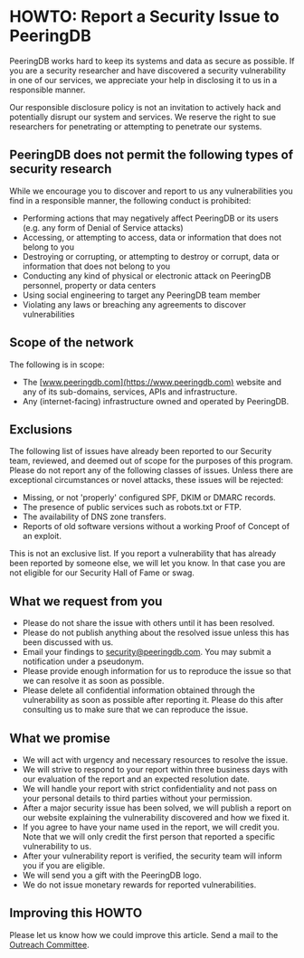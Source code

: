# HOWTO: Report a Security Issue to PeeringDB

PeeringDB works hard to keep its systems and data as secure as possible. If you are a security researcher and have discovered a security vulnerability in one of our services, we appreciate your help in disclosing it to us in a responsible manner. 

Our responsible disclosure policy is not an invitation to actively hack and potentially disrupt our system and services. We reserve the right to sue researchers for penetrating or attempting to penetrate our systems.

## PeeringDB does not permit the following types of security research
While we encourage you to discover and report to us any vulnerabilities you find in a responsible manner, the following conduct is prohibited:

* Performing actions that may negatively affect PeeringDB or its users (e.g. any form of Denial of Service attacks)
* Accessing, or attempting to access, data or information that does not belong to you
* Destroying or corrupting, or attempting to destroy or corrupt, data or information that does not belong to you
* Conducting any kind of physical or electronic attack on PeeringDB personnel, property or data centers
* Using social engineering to target any PeeringDB team member
* Violating any laws or breaching any agreements to discover vulnerabilities

## Scope of the network

The following is in scope:

* The [www.peeringdb.com](https://www.peeringdb.com) website and any of its sub-domains, services, APIs and infrastructure.
* Any (internet-facing) infrastructure owned and operated by PeeringDB.

## Exclusions

The following list of issues have already been reported to our Security team, reviewed, and deemed out of scope for the purposes of this program. Please do not report any of the following classes of issues. Unless there are exceptional circumstances or novel attacks, these issues will be rejected:

* Missing, or not 'properly' configured SPF, DKIM or DMARC records.
* The presence of public services such as robots.txt or FTP.
* The availability of DNS zone transfers.
* Reports of old software versions without a working Proof of Concept of an exploit.

This is not an exclusive list. If you report a vulnerability that has already been reported by someone else, we will let you know. In that case you are not eligible for our Security Hall of Fame or swag.

## What we request from you

* Please do not share the issue with others until it has been resolved.
* Please do not publish anything about the resolved issue unless this has been discussed with us.
* Email your findings to security@peeringdb.com. You may submit a notification under a pseudonym. 
* Please provide enough information for us to reproduce the issue so that we can resolve it as soon as possible.
* Please delete all confidential information obtained through the vulnerability as soon as possible after reporting it. Please do this after consulting us to make sure that we can reproduce the issue.

## What we promise

* We will act with urgency and necessary resources to resolve the issue.
* We will strive to respond to your report within three business days with our evaluation of the report and an expected resolution date.
* We will handle your report with strict confidentiality and not pass on your personal details to third parties without your permission.
* After a major security issue has been solved, we will publish a report on our website explaining the vulnerability discovered and how we fixed it.
* If you agree to have your name used in the report, we will credit you. Note that we will only credit the first person that reported a specific vulnerability to us.
* After your vulnerability report is verified, the security team will inform you if you are eligible.
* We will send you a gift with the PeeringDB logo.
* We do not issue monetary rewards for reported vulnerabilities.

## Improving this HOWTO

Please let us know how we could improve this article. Send a mail to the [Outreach Committee](mailto:outreachcom@lists.peeringdb.com).